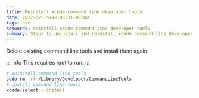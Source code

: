 ```yaml
---
title: Reinstall xcode command line developer tools
date: 2022-02-15T16:03:31-06:00
tags: osx
keywords: reinstall xcode command line developer tools
summary: Steps to uninstall and reinstall xcode command line developer tools
---
```


Delete existing command line tools and install them again.

::: info
This requires root to run.
:::

```bash
# uninstall command line tools
sudo rm -rf /Library/Developer/CommandLineTools
# install command line tools
xcode-select --install
```
